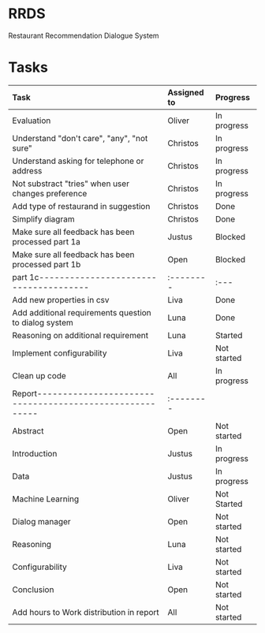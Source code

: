 # RRDS
Restaurant Recommendation Dialogue System

# Tasks

| Task                                | Assigned to | Progress |
|:-------------------------------------|:---------|:---|
| Evaluation                       | Oliver | In progress |
| Understand "don't care", "any", "not sure" | Christos  | In progress |
| Understand asking for telephone or address | Christos | In progress |
| Not substract "tries" when user changes preference | Christos | In progress |
| Add type of restaurand in suggestion | Christos | Done |
| Simplify diagram | Christos | Done |
| Make sure all feedback has been processed part 1a| Justus | Blocked |
| Make sure all feedback has been processed part 1b| Open | Blocked |
|part 1c--------------------------------------|:--------| :---|
| Add new properties in csv | Liva | Done |
| Add additional requirements question to dialog system | Luna | Done |
| Reasoning on additional requirement | Luna | Started |
| Implement configurability | Liva | Not started |
| Clean up code | All | In progress |
|Report--------------------------------------------------------|:--------|
| Abstract | Open | Not started |
| Introduction | Justus | In progress |
| Data | Justus | In progress |
| Machine Learning | Oliver| Not Started |
| Dialog manager | Open | Not started |
| Reasoning | Luna | Not started |
| Configurability | Liva | Not started |
| Conclusion | Open | Not started |
| Add hours to Work distribution in report | All | Not started |
